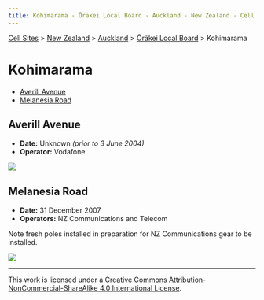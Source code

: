 ```yaml
---
title: Kohimarama - Ōrākei Local Board - Auckland - New Zealand - Cell Sites
---
```


[Cell Sites](../../../) > [New Zealand](../../) > [Auckland](../) > [Ōrākei Local Board](./) > Kohimarama

# Kohimarama

* [Averill Avenue](#averill-avenue)
* [Melanesia Road](#melanesia-road)

## Averill Avenue

* **Date:** Unknown *(prior to 3 June 2004)*
* **Operator:** Vodafone

![](https://f001.backblazeb2.com/file/CellSites/NZ/AUK/%C5%8Cr%C4%81kei/20171119-124251.jpg)

## Melanesia Road

* **Date:** 31 December 2007
* **Operators:** NZ Communications and Telecom

Note fresh poles installed in preparation for NZ Communications gear to be installed.

![](https://f001.backblazeb2.com/file/CellSites/NZ/AUK/%C5%8Cr%C4%81kei/20071231-202701.jpg)

---

This work is licensed under a [Creative Commons Attribution-NonCommercial-ShareAlike 4.0 International License](http://creativecommons.org/licenses/by-nc-sa/4.0/).
